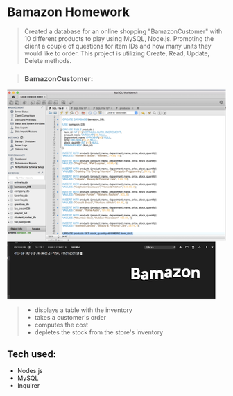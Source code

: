Bamazon Homework
=============

>  Created a database for an online shopping "BamazonCustomer" with 10 different products to play using MySQL, Node.js. Prompting the client a couple of questions for item IDs and how many units they would like to order. This project is utilizing Create, Read, Update, Delete methods.

> ### BamazonCustomer:

![mySQL image](/Database.png)
![animated_node](/bamazon.gif)


> * displays a table with the inventory
> * takes a customer's order
> * computes the cost
> * depletes the stock from the store's inventory




Tech used:
---------- 
* Nodes.js
* MySQL
* Inquirer

